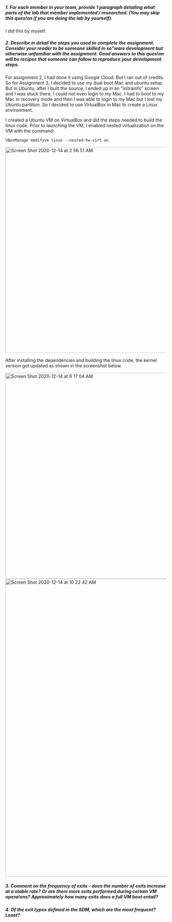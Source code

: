 ##### 1. For each member in your team, provide 1 paragraph detailing what parts of the lab that member implemented / researched. (You may skip this ques!on if you are doing the lab by yourself).
I did this by myself.

##### 2. Describe in detail the steps you used to complete the assignment. Consider your reader to be someone skilled in so"ware development but otherwise unfamiliar with the assignment. Good answers to this ques!on will be recipes that someone can follow to reproduce your development steps.
For assignment 2, I had done it using Google Cloud. But I ran out of credits. So for Assignment 3, I decided to use my dual boot Mac and ubuntu setup. But in Ubuntu, after I built the source, I ended up in an "initramfs" screen and I was stuck there. I could not even login to my Mac. I had to boot to my Mac in recovery mode and then I was able to login to my Mac but I lost my Ubuntu partition. So I decided to use VirtualBox in Mac to create a Linux environment.

I created a Ubuntu VM on VirtualBox and did the steps needed to build the linux code. Prior to launching the VM, I enabled nested virtualization on the VM with the command:

```
VBoxManage modifyvm linux --nested-hw-virt on
```

<img width="643" alt="Screen Shot 2020-12-14 at 2 56 51 AM" src="https://user-images.githubusercontent.com/6368257/102055748-55d01b00-3e11-11eb-93a3-f321e00fffcc.png">

After installing the dependencies and building the linux code, the kernel version got updated as shown in the screenshot below.

<img width="643" alt="Screen Shot 2020-12-14 at 6 17 04 AM" src="https://user-images.githubusercontent.com/6368257/102055769-5f598300-3e11-11eb-96f5-f98fe4605e68.png">



<img width="930" alt="Screen Shot 2020-12-14 at 10 22 42 AM" src="https://user-images.githubusercontent.com/6368257/102055780-641e3700-3e11-11eb-8f94-5031096770ce.png">

##### 3. Comment on the frequency of exits – does the number of exits increase at a stable rate? Or are there more exits performed during certain VM opera!ons? Approximately how many exits does a full VM boot entail?

##### 4. Of the exit types defined in the SDM, which are the most frequent? Least?
